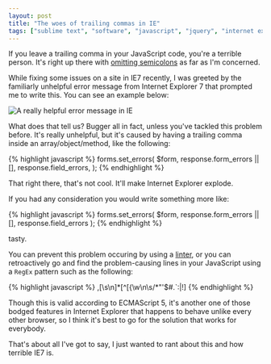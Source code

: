 ```yaml
---
layout: post
title: "The woes of trailing commas in IE"
tags: ["sublime text", "software", "javascript", "jquery", "internet explorer", "geekery"]
---
```

If you leave a trailing comma in your JavaScript code, you're a terrible person. It's right up there with [omitting semicolons](https://github.com/twitter/bootstrap/issues/3057) as far as I'm concerned.

<!-- more -->

While fixing some issues on a site in IE7 recently, I was greeted by the familiarly unhelpful error message from Internet Explorer 7 that prompted me to write this. You can see an example below:

![A really helpful error message in IE](http://uk.omg.li/L1VJ/by-default-2012-11-20-at-16.27.28.png)

What does that tell us? Bugger all in fact, unless you've tackled this problem before. It's really unhelpful, but it's caused by having a trailing comma inside an array/object/method, like the following:

{% highlight javascript %}
forms.set_errors(
    $form,
    response.form_errors || [],
    response.field_errors,
);
{% endhighlight %}

That right there, that's not cool. It'll make Internet Explorer explode.

If you had any consideration you would write something more like:

{% highlight javascript %}
forms.set_errors(
    $form,
    response.form_errors || [],
    response.field_errors
);
{% endhighlight %}

tasty.

You can prevent this problem occuring by using a [linter](http://www.jslint.com/), or you can retroactively go and find the problem-causing lines in your JavaScript using a `RegEx` pattern such as the following:

{% highlight javascript %}
,[\s\n]*[^\[\{\w\n\s/\*\"\'\$\#\.\`\:\|\!]
{% endhighlight %}

Though this is valid according to ECMAScript 5, it's another one of those bodged features in Internet Explorer that happens to behave unlike every other browser, so I think it's best to go for the solution that works for everybody.

That's about all I've got to say, I just wanted to rant about this and how terrible IE7 is.

